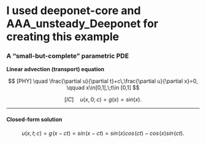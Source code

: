 # I used deeponet-core and AAA_unsteady_Deeponet for creating this example

### A “small-but-complete” parametric PDE

**Linear advection (transport) equation**

$$
[PHY] \quad \frac{\partial u}{\partial t}+c\,\frac{\partial u}{\partial x}=0,
\qquad x\in[0,1],\;t\in [0,1]
$$


$$
[IC] \quad u(x,0;c)=g(x) = sin(x).
$$


---

#### Closed-form solution


$$
u(x,t;c)=g\!\bigl(x-ct\bigr) = sin\!\bigl(x-ct\bigr) = sin\!\bigl(x\bigr)cos\!\bigl(ct\bigr) - cos\!\bigl(x\bigr)sin\!\bigl(ct\bigr).
$$
